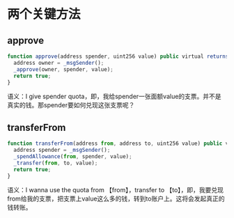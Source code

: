 # 两个关键方法

## approve

```javascript
function approve(address spender, uint256 value) public virtual returns (bool) {
  address owner = _msgSender();
  _approve(owner, spender, value);
  return true;
}
```

语义：I give spender quota，即，我给spender一张面额value的支票。并不是真实的钱。那spender要如何兑现这张支票呢？

## transferFrom

```javascript
function transferFrom(address from, address to, uint256 value) public virtual returns (bool) {
  address spender = _msgSender();
  _spendAllowance(from, spender, value);
  _transfer(from, to, value);
  return true;
}
```

语义：I wanna use the quota from 【from】，transfer to 【to】，即，我要兑现from给我的支票，把支票上value这么多的钱，转到to账户上。这将会发起真正的钱转账。